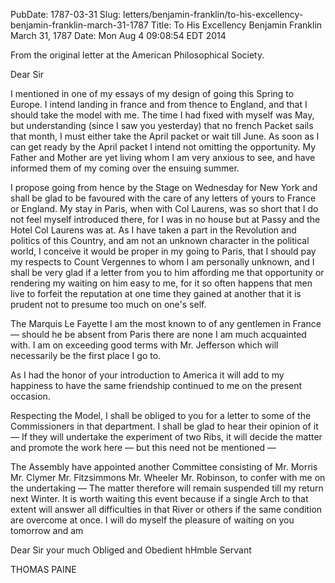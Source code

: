 PubDate: 1787-03-31
Slug: letters/benjamin-franklin/to-his-excellency-benjamin-franklin-march-31-1787
Title: To His Excellency Benjamin Franklin  March 31, 1787
Date: Mon Aug  4 09:08:54 EDT 2014

   From the original letter at the American Philosophical Society.

   Dear Sir

   I mentioned in one of my essays of my design of going this Spring to
   Europe. I intend landing in france and from thence to England, and that I
   should take the model with me. The time I had fixed with myself was May,
   but understanding (since I saw you yesterday) that no french Packet sails
   that month, I must either take the April packet or wait till June. As soon
   as I can get ready by the April packet I intend not omitting the
   opportunity. My Father and Mother are yet living whom I am very anxious to
   see, and have informed them of my coming over the ensuing summer.

   I propose going from hence by the Stage on Wednesday for New York and
   shall be glad to be favoured with the care of any letters of yours to
   France or England. My stay in Paris, when with Col Laurens, was so short
   that I do not feel myself introduced there, for I was in no house
   but at Passy and the Hotel Col Laurens was at. As I have taken a part in
   the Revolution and politics of this Country, and am not an unknown
   character in the political world, I conceive it would be proper in my
   going to Paris, that I should pay my respects to Count Vergennes to whom I
   am personally unknown, and I shall be very glad if a letter from you to
   him affording me that opportunity or rendering my waiting on him easy to
   me, for it so often happens that men live to forfeit the reputation at one
   time they gained at another that it is prudent not to presume too much on
   one's self.

   The Marquis Le Fayette I am the most known to of any gentlemen 
   in France &mdash; 
   should he be absent from Paris there are none I am much acquainted with. I
   am on exceeding good terms with Mr. Jefferson which will necessarily be
   the first place I go to.

   As I had the honor of your introduction to America it will add to my
   happiness to have the same friendship continued to me on the present
   occasion.

   Respecting the Model, I shall be obliged to you for a letter to some of
   the Commissioners in that department. I shall be glad to hear their
   opinion of it &mdash; If they will undertake the experiment 
   of two Ribs, it will decide the matter and promote the work here &mdash; 
   but this need not be mentioned &mdash;

   The Assembly have appointed another Committee consisting of Mr. Morris
   Mr. Clymer Mr. Fitzsimmons Mr. Wheeler Mr. Robinson, to confer with me
   on the undertaking &mdash; The matter therefore will remain suspended till my
   return next Winter. It is worth waiting this event because if a single
   Arch to that extent will answer all difficulties in that River or others
   if the same condition are overcome at once. I will do myself the pleasure
   of waiting on you tomorrow and am

   Dear Sir your much Obliged and Obedient hHmble Servant

   THOMAS PAINE



